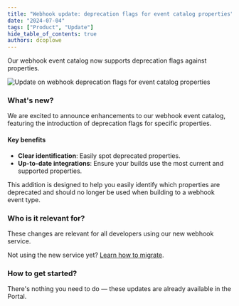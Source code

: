 ```yaml
---
title: "Webhook update: deprecation flags for event catalog properties"
date: "2024-07-04"
tags: ["Product", "Update"]
hide_table_of_contents: true
authors: dcoplowe
---
```


Our webhook event catalog now supports deprecation flags against properties.

<!--truncate-->

![Update on webhook deprecation flags for event catalog properties](/img/updates/20240704-webhook-event-catalog-deprecation-flags.png)

### What's new?

We are excited to announce enhancements to our webhook event catalog, featuring the introduction of deprecation flags for specific properties.

#### Key benefits

- **Clear identification**: Easily spot deprecated properties.
- **Up-to-date integrations**: Ensure your builds use the most current and supported properties.

This addition is designed to help you easily identify which properties are deprecated and should no longer be used when building to a webhook event type.

### Who is it relevant for?

These changes are relevant for all developers using our new webhook service.

Not using the new service yet? [Learn how to migrate](/using-the-api/webhooks/migration-guide).

### How to get started?

There's nothing you need to do — these updates are already available in the Portal.